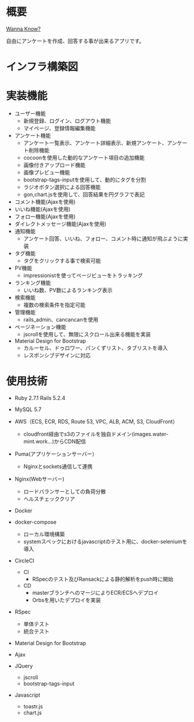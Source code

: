 # 概要
[Wanna Know?](https://www.water-mint.work/)

自由にアンケートを作成、回答する事が出来るアプリです。

# インフラ構築図

# 実装機能

- ユーザー機能
  - 新規登録、ログイン、ログアウト機能
  - マイページ、登録情報編集機能
- アンケート機能
  - アンケート一覧表示、アンケート詳細表示、新規アンケート、アンケート削除機能
  - cocoonを使用した動的なアンケート項目の追加機能
  - 画像付きアップロード機能
  - 画像プレビュー機能
  - bootstrap-tags-inputを使用して、動的にタグを分割
  - ラジオボタン選択による回答機能
  - gon,chart.jsを使用して、回答結果を円グラフで表記
- コメント機能(Ajaxを使用)
- いいね機能(Ajaxを使用)
- フォロー機能(Ajaxを使用)
- ダイレクトメッセージ機能(Ajaxを使用)
- 通知機能
  - アンケート回答、いいね、フォロー、コメント時に通知が飛ぶように実装
- タグ機能
  - タグをクリックする事で検索可能
- PV機能
  - impressionistを使ってページビューをトラッキング
- ランキング機能
  - いいね数、PV数によるランキング表示
- 検索機能
  - 複数の検索条件を指定可能
- 管理機能
  - rails_admin、cancancanを使用
- ページネーション機能
  - jscrollを使用して、無限にスクロール出来る機能を実装
- Material Design for Bootstrap
  - カルーセル、ドゥロワー、パンくずリスト、タブリストを導入
  - レスポンシブデザインに対応

# 使用技術

- Ruby 2.7.1 Rails 5.2.4

- MySQL 5.7

- AWS（ECS, ECR, RDS, Route 53, VPC, ALB, ACM, S3, CloudFront）
  - cloudfront経由でs3のファイルを独自ドメイン(images.water-mint.work...)からCDN配信
  
- Puma(アプリケーションサーバー）
  - Nginxとsockets通信して連携
- Nginx(Webサーバー)
  - ロードバランサーとしての負荷分散
  - ヘルスチェッククリア

- Docker
- docker-compose
  - ローカル環境構築
  - systemスペックにおけるjavascriptのテスト用に、docker-seleniumを導入

- CircleCI
  - CI
    - RSpecのテスト及びRansackによる静的解析をpush時に開始
  - CD
    - masterブランチへのマージによりECR/ECSへデプロイ
    - Orbsを用いたデプロイを実装

- RSpec
  - 単体テスト
  - 統合テスト

- Material Design for Bootstrap

- Ajax

- JQuery
  - jscroll
  - bootstrap-tags-input
  
- Javascript
  - toastr.js
  - chart.js
